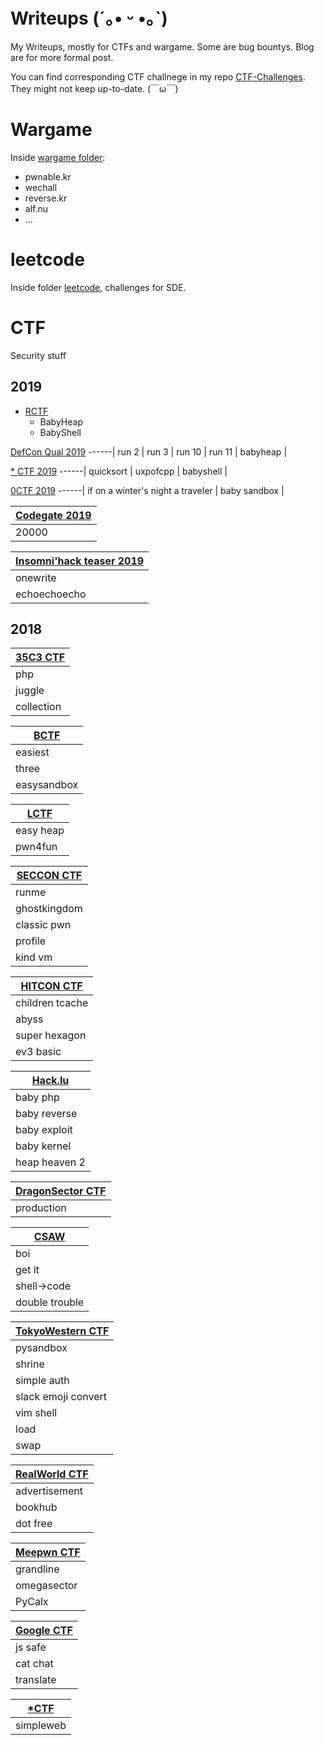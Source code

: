 # Writeups (´｡• ᵕ •｡`)

My Writeups, mostly for CTFs and wargame. Some are bug bountys. Blog are for more formal post.

You can find corresponding CTF challnege in my repo [CTF-Challenges](https://github.com/Auxy233/CTF-Challenges). They might not keep up-to-date. (￣ω￣)

# Wargame

Inside [wargame folder](wargame):
- pwnable.kr
- wechall
- reverse.kr
- alf.nu
- ...

# leetcode

Inside folder [leetcode](leetcode), challenges for SDE.

# CTF

Security stuff

## 2019

- [RCTF](2019/2019-05-28-RCTF.md)
  + BabyHeap
  + BabyShell

[DefCon Qual 2019](2019/2019-05-016-Defcon-Qual.md)
------|
run 2 |
run 3 |
run 10 |
run 11 |
babyheap |

[* CTF 2019](2019/2019-04-28-StarCTF.md)
------|
quicksort |
uxpofcpp |
babyshell |

[0CTF 2019](2019/2019-03-26-0CTF.md)
------|
if on a winter's night a traveler | 
baby sandbox |

[Codegate 2019](2019/2019-01-27-codegate.md) |
--------| 
20000 |

[Insomni'hack teaser 2019](2019/2019-01-20-inso-hack.md) | 
---------|
onewrite | 
echoechoecho | 

## 2018

[35C3 CTF](2018/2018-12-27-35C3-CTF.md) | 
----| 
php| 
juggle | 
collection | 

[BCTF](2018/2018-11-28-BCTF-2018.md) | 
----| 
easiest |
three | 
easysandbox | 

[LCTF](2018/2018-11-18-LCTF-2018.md) | 
----| 
easy heap | 
pwn4fun |

[SECCON CTF](2018/2018-10-28-SECCON-CTF-2018.md) | 
----| 
runme | 
ghostkingdom | 
classic pwn | 
profile | 
kind vm | 

[HITCON CTF](2018/2018-10-22-HITCON-CTF-2018.md) | 
----| 
children tcache | 
abyss | 
super hexagon | 
ev3 basic | 

[Hack.lu](2018/2018-10-18-hacklu-CTF-2018.md) | 
----| 
baby php | 
baby reverse | 
baby exploit |
baby kernel | 
heap heaven 2 |

[DragonSector CTF](2018/2018-09-30-Dragonsector-CTF-2018.md) |
----|
production |

[CSAW](2018/2018-09-17-CSAW-CTF-2018.md) |
----| 
boi | 
get it | 
shell->code |
double trouble |

[TokyoWestern CTF](2018/2018-09-04-TW-CTF-2018.md) | 
----| 
pysandbox |
shrine | 
simple auth | 
slack emoji convert |
vim shell | 
load | 
swap | 

[RealWorld CTF](2018/2018-08-05-Realworld-CTF-2018.md) |
----| 
advertisement |
bookhub | 
dot free | 

[Meepwn CTF](2018/2018-07-17-Meepwn-CTF-2018.md) | 
----| 
grandline | 
omegasector | 
PyCalx | 

[Google CTF](2018/2018-07-04-Google-CTF-2018.md) | 
----|
js safe | 
cat chat | 
translate | 

[*CTF](2018/2018-05-05-StarCTF-2018.md) | 
----| 
simpleweb | 
